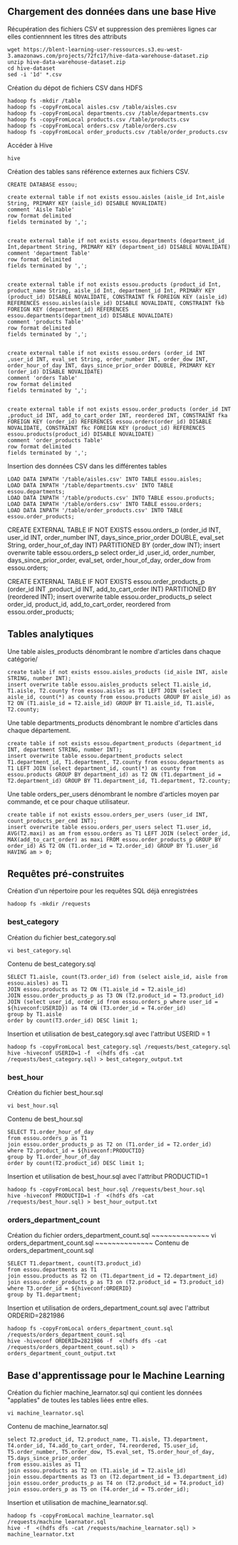 <h2>Chargement des données dans une base Hive</h2>

Récupération des fichiers CSV et suppression des premières lignes car elles contiennnent les titres des attributs

~~~~~~~~~~~~~~
wget https://blent-learning-user-ressources.s3.eu-west-3.amazonaws.com/projects/72fc17/hive-data-warehouse-dataset.zip
unzip hive-data-warehouse-dataset.zip
cd hive-dataset
sed -i '1d' *.csv
~~~~~~~~~~~~~~

Création du dépot de fichiers CSV dans HDFS
~~~~~~~~~~~~~~
hadoop fs -mkdir /table
hadoop fs -copyFromLocal aisles.csv /table/aisles.csv
hadoop fs -copyFromLocal departments.csv /table/departments.csv
hadoop fs -copyFromLocal products.csv /table/products.csv
hadoop fs -copyFromLocal orders.csv /table/orders.csv
hadoop fs -copyFromLocal order_products.csv /table/order_products.csv
~~~~~~~~~~~~~~

Accéder à Hive
~~~~~~~~~~~~~~
hive
~~~~~~~~~~~~~~

Création des tables sans référence externes aux fichiers CSV.
~~~~~~~~~~~~~~
CREATE DATABASE essou;

create external table if not exists essou.aisles (aisle_id Int,aisle String, PRIMARY KEY (aisle_id) DISABLE NOVALIDATE)
comment 'Aisle Table'
row format delimited
fields terminated by ',';


create external table if not exists essou.departments (department_id Int,department String, PRIMARY KEY (department_id) DISABLE NOVALIDATE)
comment 'department Table'
row format delimited
fields terminated by ',';


create external table if not exists essou.products (product_id Int, product_name String, aisle_id Int, department_id Int, PRIMARY KEY (product_id) DISABLE NOVALIDATE, CONSTRAINT fk FOREIGN KEY (aisle_id) REFERENCES essou.aisles(aisle_id) DISABLE NOVALIDATE, CONSTRAINT fkb FOREIGN KEY (department_id) REFERENCES essou.departments(department_id) DISABLE NOVALIDATE)
comment 'products Table'
row format delimited
fields terminated by ',';


create external table if not exists essou.orders (order_id INT ,user_id INT, eval_set String, order_number INT, order_dow INT, order_hour_of_day INT, days_since_prior_order DOUBLE, PRIMARY KEY (order_id) DISABLE NOVALIDATE)
comment 'orders Table'
row format delimited
fields terminated by ',';


create external table if not exists essou.order_products (order_id INT ,product_id INT, add_to_cart_order INT, reordered INT, CONSTRAINT fka FOREIGN KEY (order_id) REFERENCES essou.orders(order_id) DISABLE NOVALIDATE, CONSTRAINT fkc FOREIGN KEY (product_id) REFERENCES essou.products(product_id) DISABLE NOVALIDATE)
comment 'order_products Table'
row format delimited
fields terminated by ',';
~~~~~~~~~~~~~~

Insertion des données CSV dans les différentes tables
~~~~~~~~~~~~~~
LOAD DATA INPATH '/table/aisles.csv' INTO TABLE essou.aisles;
LOAD DATA INPATH '/table/departments.csv' INTO TABLE essou.departments;
LOAD DATA INPATH '/table/products.csv' INTO TABLE essou.products;
LOAD DATA INPATH '/table/orders.csv' INTO TABLE essou.orders;
LOAD DATA INPATH '/table/order_products.csv' INTO TABLE essou.order_products;
~~~~~~~~~~~~~~
CREATE EXTERNAL TABLE IF NOT EXISTS essou.orders_p (order_id INT, user_id INT, order_number INT, days_since_prior_order DOUBLE, eval_set String, order_hour_of_day INT) 
PARTITIONED BY (order_dow INT);
insert overwrite table essou.orders_p select order_id ,user_id, order_number, days_since_prior_order, eval_set, order_hour_of_day, order_dow from essou.orders;


CREATE EXTERNAL TABLE IF NOT EXISTS essou.order_products_p (order_id INT ,product_id INT, add_to_cart_order INT) 
PARTITIONED BY (reordered INT);
insert overwrite table essou.order_products_p select order_id, product_id, add_to_cart_order, reordered from essou.order_products;

<h2>Tables analytiques</h2>

Une table aisles_products dénombrant le nombre d'articles dans chaque catégorie/
~~~~~~~~~~~~~~
create table if not exists essou.aisles_products (id_aisle INT, aisle STRING, number INT);
insert overwrite table essou.aisles_products select T1.aisle_id, T1.aisle, T2.county from essou.aisles as T1 LEFT JOIN (select aisle_id, count(*) as county from essou.products GROUP BY aisle_id) as T2 ON (T1.aisle_id = T2.aisle_id) GROUP BY T1.aisle_id, T1.aisle, T2.county;
~~~~~~~~~~~~~~

Une table departments_products dénombrant le nombre d'articles dans chaque département.
~~~~~~~~~~~~~~
create table if not exists essou.department_products (department_id INT, department STRING, number INT);
insert overwrite table essou.department_products select T1.department_id, T1.department, T2.county from essou.departments as T1 LEFT JOIN (select department_id, count(*) as county from essou.products GROUP BY department_id) as T2 ON (T1.department_id = T2.department_id) GROUP BY T1.department_id, T1.department, T2.county;
~~~~~~~~~~~~~~

Une table orders_per_users dénombrant le nombre d'articles moyen par commande, et ce pour chaque utilisateur.
~~~~~~~~~~~~~~
create table if not exists essou.orders_per_users (user_id INT, count_products_per_cmd INT);
insert overwrite table essou.orders_per_users select T1.user_id, AVG(T2.maxi) as am from essou.orders as T1 LEFT JOIN (select order_id, MAX(add_to_cart_order) as maxi FROM essou.order_products_p GROUP BY order_id) AS T2 ON (T1.order_id = T2.order_id) GROUP BY T1.user_id HAVING am > 0;
~~~~~~~~~~~~~~

<h2>Requêtes pré-construites</h2>

Création d'un répertoire pour les requêtes SQL déjà enregistrées
~~~~~~~~~~~~~~
hadoop fs -mkdir /requests
~~~~~~~~~~~~~~
<h3>best_category</h3>

Création du fichier best_category.sql

~~~~~~~~~~~~~~
vi best_category.sql
~~~~~~~~~~~~~~

Contenu de best_category.sql
~~~~~~~~~~~~~~
SELECT T1.aisle, count(T3.order_id) from (select aisle_id, aisle from essou.aisles) as T1
JOIN essou.products as T2 ON (T1.aisle_id = T2.aisle_id)
JOIN essou.order_products_p as T3 ON (T2.product_id = T3.product_id) 
JOIN (select user_id, order_id from essou.orders_p where user_id = ${hiveconf:USERID}) as T4 ON (T3.order_id = T4.order_id) 
group by T1.aisle
order by count(T3.order_id) DESC limit 1;
~~~~~~~~~~~~~~

Insertion et utilisation de best_category.sql avec l'attribut USERID = 1
~~~~~~~~~~~~~~
hadoop fs -copyFromLocal best_category.sql /requests/best_category.sql
hive -hiveconf USERID=1 -f  <(hdfs dfs -cat /requests/best_category.sql) > best_category_output.txt
~~~~~~~~~~~~~~

<h3>best_hour</h3>

Création du fichier best_hour.sql
~~~~~~~~~~~~~~
vi best_hour.sql
~~~~~~~~~~~~~~

Contenu de best_hour.sql
~~~~~~~~~~~~~~
SELECT T1.order_hour_of_day
from essou.orders_p as T1
join essou.order_products_p as T2 on (T1.order_id = T2.order_id)
where T2.product_id = ${hiveconf:PRODUCTID}
group by T1.order_hour_of_day
order by count(T2.product_id) DESC limit 1;
~~~~~~~~~~~~~~

Insertion et utilisation de best_hour.sql avec l'attribut PRODUCTID=1
~~~~~~~~~~~~~~
hadoop fs -copyFromLocal best_hour.sql /requests/best_hour.sql
hive -hiveconf PRODUCTID=1 -f  <(hdfs dfs -cat /requests/best_hour.sql) > best_hour_output.txt
~~~~~~~~~~~~~~

<h3>orders_department_count</h3>
Création du fichier orders_department_count.sql
~~~~~~~~~~~~~~
vi orders_department_count.sql
~~~~~~~~~~~~~~
Contenu de orders_department_count.sql

~~~~~~~~~~~~~~
SELECT T1.department, count(T3.product_id)
from essou.departments as T1
join essou.products as T2 on (T1.department_id = T2.department_id)
join essou.order_products_p as T3 on (T2.product_id = T3.product_id)
where T3.order_id = ${hiveconf:ORDERID}
group by T1.department;
~~~~~~~~~~~~~~
Insertion et utilisation de orders_department_count.sql avec l'attribut ORDERID=2821986

~~~~~~~~~~~~~~
hadoop fs -copyFromLocal orders_department_count.sql /requests/orders_department_count.sql
hive -hiveconf ORDERID=2821986 -f  <(hdfs dfs -cat /requests/orders_department_count.sql) > orders_department_count_output.txt
~~~~~~~~~~~~~~





<h2>Base d'apprentissage pour le Machine Learning</h2>

Création du fichier machine_learnator.sql qui contient les données "applaties" de toutes les tables liées entre elles.
~~~~~~~~~~~~~~
vi machine_learnator.sql
~~~~~~~~~~~~~~
Contenu de machine_learnator.sql
~~~~~~~~~~~~~~
select T2.product_id, T2.product_name, T1.aisle, T3.department, T4.order_id, T4.add_to_cart_order, T4.reordered, T5.user_id, T5.order_number, T5.order_dow, T5.eval_set, T5.order_hour_of_day, T5.days_since_prior_order
from essou.aisles as T1 
join essou.products as T2 on (T1.aisle_id = T2.aisle_id)
join essou.departments as T3 on (T2.department_id = T3.department_id)
join essou.order_products_p as T4 on (T2.product_id = T4.product_id)
join essou.orders_p as T5 on (T4.order_id = T5.order_id);
~~~~~~~~~~~~~~

Insertion et utilisation de machine_learnator.sql.
~~~~~~~~~~~~~~
hadoop fs -copyFromLocal machine_learnator.sql /requests/machine_learnator.sql
hive -f  <(hdfs dfs -cat /requests/machine_learnator.sql) > machine_learnator.txt
~~~~~~~~~~~~~~
